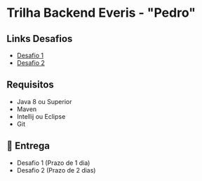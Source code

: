 # Trilha Backend Everis - "Pedro"

## Links Desafios
- [Desafio 1](https://github.com/pedro-git-projects/desafio-trilha-backend-everis/tree/master/desafio-1)
- [Desafio 2](https://github.com/pedro-git-projects/desafio-trilha-backend-everis/tree/master/desafio-2)

## Requisitos

- Java 8 ou Superior
- Maven
- Intellij ou Eclipse
- Git
## 📅 Entrega

- Desafio 1 (Prazo de 1 dia)
- Desafio 2 (Prazo de 2 dias)
    
    
